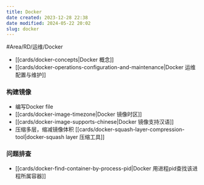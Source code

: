 ```yaml
---
title: Docker
date created: 2023-12-28 22:38
date modified: 2024-05-22 20:02
slug: docker
---
```


#Area/RD/运维/Docker

- [[cards/docker-concepts|Docker 概念]]
- [[cards/docker-operations-configuration-and-maintenance|Docker 运维 配置与维护]]

### 构建镜像

- 编写Docker file
- [[cards/docker-image-timezone|Docker 镜像时区]]
- [[cards/docker-image-supports-chinese|Docker 镜像支持汉语]]
- 压缩多层，缩减镜像体积 [[cards/docker-squash-layer-compression-tool|docker-squash layer 压缩工具]]

### 问题排查
- [[cards/docker-find-container-by-process-pid|Docker 用进程pid查找该进程所属容器]]
